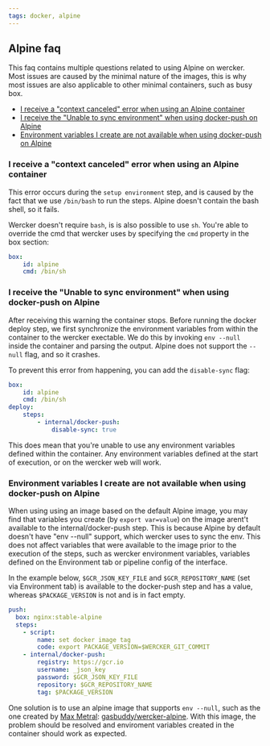```yaml
---
tags: docker, alpine
---
```


## Alpine faq

This faq contains multiple questions related to using Alpine on wercker. Most
issues are caused by the minimal nature of the images, this is why most issues
are also applicable to other minimal containers, such as busy box.

- [I receive a "context canceled" error when using an Alpine container](#i-receive-a-context-canceled-error-when-using-an-alpine-container)
- [I receive the "Unable to sync environment" when using docker-push on Alpine](#i-receive-the-unable-to-sync-environment-when-using-docker-push-on-alpine)
- [Environment variables I create are not available when using docker-push on Alpine](#created-variables-not-available)

<a name="context-canceled"></a>
### I receive a "context canceled" error when using an Alpine container

This error occurs during the `setup environment` step, and is caused by the
fact that we use `/bin/bash` to run the steps. Alpine doesn't contain the bash
shell, so it fails. 

Wercker doesn't require `bash`, is is also possible to use `sh`. You're able
to override the cmd that wercker uses by specifying the `cmd` property in the
box section:

```yaml
box:
    id: alpine
    cmd: /bin/sh
```

<a name="unable-to-sync"></a>
### I receive the "Unable to sync environment" when using docker-push on Alpine

After receiving this warning the container stops. Before running the docker
deploy step, we first synchronize the environment variables from within the
container to the wercker exectable. We do this by invoking `env --null` inside
the container and parsing the output. Alpine does not support the `--null`
flag, and so it crashes. 

To prevent this error from happening, you can add the `disable-sync` flag:

```yaml
box:
    id: alpine
    cmd: /bin/sh
deploy:
    steps:
        - internal/docker-push:
            disable-sync: true
```

This does mean that you're unable to use any environment variables defined
within the container. Any environment variables defined at the start of
execution, or on the wercker web will work.

<a name="created-variables-not-available"></a>
### Environment variables I create are not available when using docker-push on Alpine

When using using an image based on the default Alpine image, you may find that variables you create (by `export var=value`) on the image arent't available to the internal/docker-push step. This is because Alpine by default doesn't have "env --null" support, which wercker uses to sync the env. This does not affect variables that were available to the image prior to the execution of the steps, such as wercker environment variables, variables defined on the Environment tab or pipeline config of the interface.

In the example below, `$GCR_JSON_KEY_FILE` and `$GCR_REPOSITORY_NAME` (set via Environment tab) is available to the docker-push step and has a value, whereas `$PACKAGE_VERSION` is not and is in fact empty.

```yaml
push:
  box: nginx:stable-alpine
  steps:
    - script:
        name: set docker image tag
        code: export PACKAGE_VERSION=$WERCKER_GIT_COMMIT
    - internal/docker-push:
        registry: https://gcr.io
        username: _json_key
        password: $GCR_JSON_KEY_FILE
        repository: $GCR_REPOSITORY_NAME
        tag: $PACKAGE_VERSION
```

One solution is to use an alpine image that supports `env --null`, such as the one created by [Max Metral](https://github.com/djMax): [gasbuddy/wercker-alpine](https://github.com/gas-buddy/docker-wercker-alpine). With this image, the problem should be resolved and enviroment variables created in the container should work as expected.
